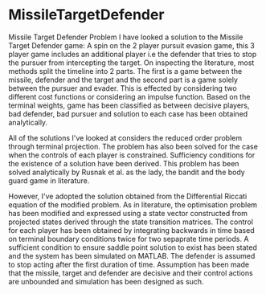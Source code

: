 # MissileTargetDefender
Missile Target Defender Problem
I have looked a solution to the Missile Target Defender game: A spin on the 2 player pursuit evasion game, this 3 player game includes an additional player i.e the defender that tries to stop the pursuer from intercepting the target. On inspecting the literature, most methods split the timeline into 2 parts. The first is a game between the missile, defender and the target and the second part is a game solely between the pursuer and evader. This is effected by considering two different cost functions or considering an impulse function. Based on the terminal weights, game has been classified as between decisive players, bad defender, bad pursuer and solution to each case has been obtained analytically. 


All of the solutions I've looked at considers the reduced order problem through terminal projection. The problem has also been solved for the case when the controls of each player is constrained. Sufficiency conditions for the existence of a solution have been derived. This problem has been solved analytically by Rusnak et al. as the lady, the bandit and the body guard game in literature. 

However, I've adopted the solution obtained from the Differential Riccati equation of the modified problem. As in literature, the optimisation problem has been modified and expressed using a state vector constructed from projected states derived through the state transition matrices. The control for each player has been obtained by integrating backwards in time based on terminal boundary conditions twice for two sepaprate time periods. A sufficient condition to ensure saddle point solution to exist has been stated and the system has been simulated on MATLAB. The defender is assumed to stop acting after the first duration of time. Assumption has been made that the missile, target and defender are decisive and their control actions are unbounded and simulation has been designed as such. 

